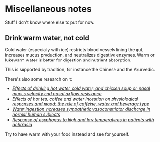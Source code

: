 # Miscellaneous notes

Stuff I don't know where else to put for now.

## Drink warm water, not cold

Cold water (especially with ice) restricts blood vessels lining the gut,
increases mucus production, and neutralizes digestive enzymes. Warm or lukewarm
water is better for digestion and nutrient absorption.

This is supported by tradition, for instance the Chinese and the Ayurvedic.

There's also some research on it:

- [_Effects of drinking hot water, cold water, and chicken soup on nasal mucus velocity and nasal airflow resistance_](https://pubmed.ncbi.nlm.nih.gov/359266/)
- [_Effects of hot tea, coffee and water ingestion on physiological responses and mood: the role of caffeine, water and beverage type_](https://link.springer.com/article/10.1007%2Fs002130050438?LI=true)
- [_Water ingestion increases sympathetic vasoconstrictor discharge in normal human subjects_](https://pubmed.ncbi.nlm.nih.gov/11222121/)
- [_Response of esophagus to high and low temperatures in patients with achalasia_](https://pubmed.ncbi.nlm.nih.gov/23105999/)

Try to have warm with your food instead and see for yourself.
